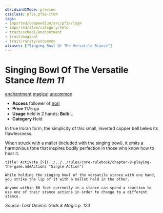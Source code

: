```yaml
---
obsidianUIMode: preview
cssclass: pf2e,pf2e-item
tags:
- imported/compendium/src/pf2e/logm
- imported/item/category/held
- trait/school/enchantment
- trait/magical
- trait/rarity/uncommon
aliases: ["Singing Bowl Of The Versatile Stance"]
---
```

# Singing Bowl Of The Versatile Stance *Item 11*  
[enchantment](enchantment.md)  [magical](magical.md)  [uncommon](uncommon.md)  

- **Access** follower of [Irori](../../setting/deities/irori.md)
- **Price** 1175 gp
- **Usage** held in 2 hands; **Bulk** L
- **Category** Held

In true Iroran form, the simplicity of this small, inverted copper bell belies its flawlessness.

When struck with a mallet (included with the singing bowl), it emits a harmonious tone that inspires bodily perfection in those who know how to hear it.

```ad-embed-ability
title: Activate [>](../../../rules/core-rulebook/chapter-9-playing-the-game.md#Actions "Single Action")

While holding the singing bowl of the versatile stance with one hand, you strike the lip of it with a mallet held in the other.

Anyone within 60 feet currently in a stance can spend a reaction to use one of their stance actions in order to change to a different stance.
```

*Source: Lost Omens: Gods & Magic p. 123*
